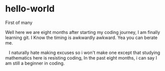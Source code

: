 # hello-world
First of many

Well here we are eight months after starting my coding journey, I am finally learning git.
 I Know the timing is awkwardly awkward. Yea you can berate me.
 
    I naturally hate making excuses so i won't make one except that studying mathematics here is resisting coding,
 In the past eight months, i can say I am still a beginner in coding.

